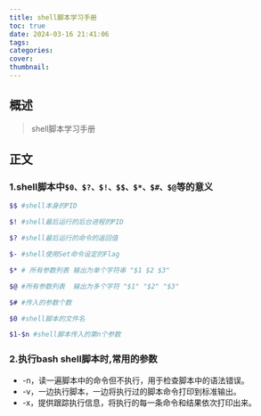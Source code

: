 ```yaml
---
title: shell脚本学习手册
toc: true
date: 2024-03-16 21:41:06
tags:
categories:
cover:
thumbnail:
---
```



## 概述

> shell脚本学习手册  

<!--more-->

## 正文

### 1.shell脚本中`$0、$?、$!、$$、$*、$#、$@`等的意义  
```bash
$$ #shell本身的PID

$! #shell最后运行的后台进程的PID

$? #shell最后运行的命令的返回值

$- #shell使用Set命令设定的Flag

$* # 所有参数列表 输出为单个字符串 "$1 $2 $3"

$@ #所有参数列表  输出为多个字符 "$1" "$2" "$3"

$# #传入的参数个数

$0 #shell脚本的文件名

$1-$n #shell脚本传入的第n个参数
```

### 2.执行bash shell脚本时,常用的参数  
- -n，读一遍脚本中的命令但不执行，用于检查脚本中的语法错误。
- -v，一边执行脚本，一边将执行过的脚本命令打印到标准输出。
- -x，提供跟踪执行信息，将执行的每一条命令和结果依次打印出来。